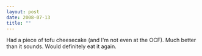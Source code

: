 ```yaml
---
layout: post
date: 2008-07-13
title: ""
---
```

Had a piece of tofu cheesecake (and I'm not even at the OCF). Much better than it sounds. Would definitely eat it again.